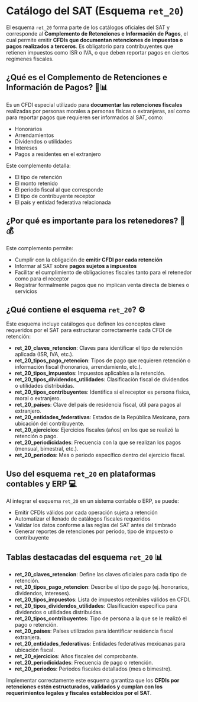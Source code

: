 # Catálogo del SAT (Esquema `ret_20`)

El esquema `ret_20` forma parte de los catálogos oficiales del SAT y corresponde al **Complemento de Retenciones e Información de Pagos**, el cual permite emitir **CFDIs que documentan retenciones de impuestos o pagos realizados a terceros**. Es obligatorio para contribuyentes que retienen impuestos como ISR o IVA, o que deben reportar pagos en ciertos regímenes fiscales.

## ¿Qué es el Complemento de Retenciones e Información de Pagos? 📄📊

Es un CFDI especial utilizado para **documentar las retenciones fiscales** realizadas por personas morales a personas físicas o extranjeras, así como para reportar pagos que requieren ser informados al SAT, como:

- Honorarios
- Arrendamientos
- Dividendos o utilidades
- Intereses
- Pagos a residentes en el extranjero

Este complemento detalla:

- El tipo de retención
- El monto retenido
- El periodo fiscal al que corresponde
- El tipo de contribuyente receptor
- El país y entidad federativa relacionada

## ¿Por qué es importante para los retenedores? 🏢💰

Este complemento permite:

- Cumplir con la obligación de **emitir CFDI por cada retención**
- Informar al SAT sobre **pagos sujetos a impuestos**
- Facilitar el cumplimiento de obligaciones fiscales tanto para el retenedor como para el receptor
- Registrar formalmente pagos que no implican venta directa de bienes o servicios

## ¿Qué contiene el esquema `ret_20`? ⚙️

Este esquema incluye catálogos que definen los conceptos clave requeridos por el SAT para estructurar correctamente cada CFDI de retención:

- **ret_20_claves_retencion**: Claves para identificar el tipo de retención aplicada (ISR, IVA, etc.).
- **ret_20_tipos_pago_retencion**: Tipos de pago que requieren retención o información fiscal (honorarios, arrendamiento, etc.).
- **ret_20_tipos_impuestos**: Impuestos aplicables a la retención.
- **ret_20_tipos_dividendos_utilidades**: Clasificación fiscal de dividendos o utilidades distribuidas.
- **ret_20_tipos_contribuyentes**: Identifica si el receptor es persona física, moral o extranjero.
- **ret_20_paises**: Clave del país de residencia fiscal, útil para pagos al extranjero.
- **ret_20_entidades_federativas**: Estados de la República Mexicana, para ubicación del contribuyente.
- **ret_20_ejercicios**: Ejercicios fiscales (años) en los que se realizó la retención o pago.
- **ret_20_periodicidades**: Frecuencia con la que se realizan los pagos (mensual, bimestral, etc.).
- **ret_20_periodos**: Mes o periodo específico dentro del ejercicio fiscal.

## Uso del esquema `ret_20` en plataformas contables y ERP 💻

Al integrar el esquema `ret_20` en un sistema contable o ERP, se puede:

- Emitir CFDIs válidos por cada operación sujeta a retención
- Automatizar el llenado de catálogos fiscales requeridos
- Validar los datos conforme a las reglas del SAT antes del timbrado
- Generar reportes de retenciones por periodo, tipo de impuesto o contribuyente

## Tablas destacadas del esquema `ret_20` 📊

- **ret_20_claves_retencion**: Define las claves oficiales para cada tipo de retención.
- **ret_20_tipos_pago_retencion**: Describe el tipo de pago (ej. honorarios, dividendos, intereses).
- **ret_20_tipos_impuestos**: Lista de impuestos retenibles válidos en CFDI.
- **ret_20_tipos_dividendos_utilidades**: Clasificación específica para dividendos o utilidades distribuidas.
- **ret_20_tipos_contribuyentes**: Tipo de persona a la que se le realizó el pago o retención.
- **ret_20_paises**: Países utilizados para identificar residencia fiscal extranjera.
- **ret_20_entidades_federativas**: Entidades federativas mexicanas para ubicación fiscal.
- **ret_20_ejercicios**: Años fiscales del comprobante.
- **ret_20_periodicidades**: Frecuencia de pago o retención.
- **ret_20_periodos**: Periodos fiscales detallados (mes o bimestre).

Implementar correctamente este esquema garantiza que los **CFDIs por retenciones estén estructurados, validados y cumplan con los requerimientos legales y fiscales establecidos por el SAT**.
